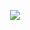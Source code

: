 <p align="center"><img src="https://user-images.githubusercontent.com/99416057/173249828-e9f4b570-7cd3-4302-975f-e425edb520f9.png"></p>
